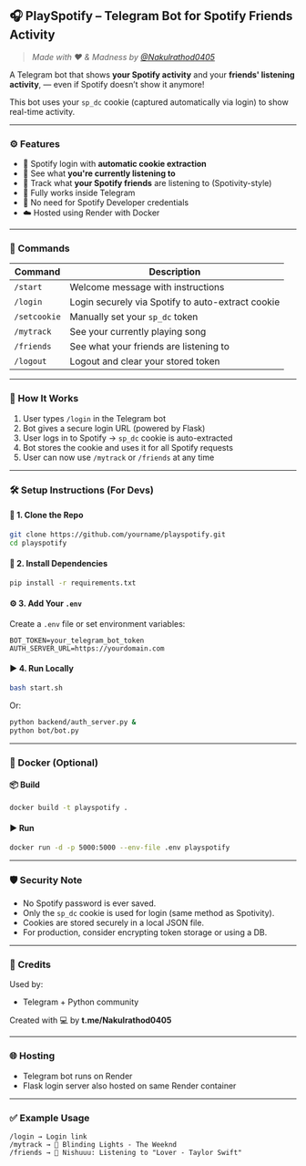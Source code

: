## 🎧 PlaySpotify – Telegram Bot for Spotify Friends Activity

> *Made with ❤️ & Madness by [@Nakulrathod0405](https://t.me/Nakulrathod0405)*

A Telegram bot that shows **your Spotify activity** and your **friends' listening activity**, — even if Spotify doesn’t show it anymore!

This bot uses your `sp_dc` cookie (captured automatically via login) to show real-time activity.

---

### ⚙️ Features

* 🔐 Spotify login with **automatic cookie extraction**
* 🎵 See what **you're currently listening to**
* 👥 Track what **your Spotify friends** are listening to (Spotivity-style)
* 📲 Fully works inside Telegram
* 🧠 No need for Spotify Developer credentials
* ☁️ Hosted using Render with Docker

---

### 🚀 Commands

| Command      | Description                                       |
| ------------ | ------------------------------------------------- |
| `/start`     | Welcome message with instructions                 |
| `/login`     | Login securely via Spotify to auto-extract cookie |
| `/setcookie` | Manually set your `sp_dc` token                   |
| `/mytrack`   | See your currently playing song                   |
| `/friends`   | See what your friends are listening to            |
| `/logout`    | Logout and clear your stored token                |

---

### 🧠 How It Works

1. User types `/login` in the Telegram bot
2. Bot gives a secure login URL (powered by Flask)
3. User logs in to Spotify → `sp_dc` cookie is auto-extracted
4. Bot stores the cookie and uses it for all Spotify requests
5. User can now use `/mytrack` or `/friends` at any time

---

### 🛠 Setup Instructions (For Devs)

#### 🔐 1. Clone the Repo

```bash
git clone https://github.com/yourname/playspotify.git
cd playspotify
```

#### 🧪 2. Install Dependencies

```bash
pip install -r requirements.txt
```

#### ⚙️ 3. Add Your `.env`

Create a `.env` file or set environment variables:

```
BOT_TOKEN=your_telegram_bot_token
AUTH_SERVER_URL=https://yourdomain.com
```

#### ▶️ 4. Run Locally

```bash
bash start.sh
```

Or:

```bash
python backend/auth_server.py &
python bot/bot.py
```

---

### 🐳 Docker (Optional)

#### 📦 Build

```bash
docker build -t playspotify .
```

#### ▶️ Run

```bash
docker run -d -p 5000:5000 --env-file .env playspotify
```

---

### 🛡️ Security Note

* No Spotify password is ever saved.
* Only the `sp_dc` cookie is used for login (same method as Spotivity).
* Cookies are stored securely in a local JSON file.
* For production, consider encrypting token storage or using a DB.

---

### 🤝 Credits

Used by:

* Telegram + Python community

Created with 💻 by **t.me/Nakulrathod0405**

---

### 🌐 Hosting

* Telegram bot runs on Render
* Flask login server also hosted on same Render container

---

### ✅ Example Usage

```
/login → Login link
/mytrack → 🎵 Blinding Lights - The Weeknd
/friends → 👥 Nishuuu: Listening to "Lover - Taylor Swift"
